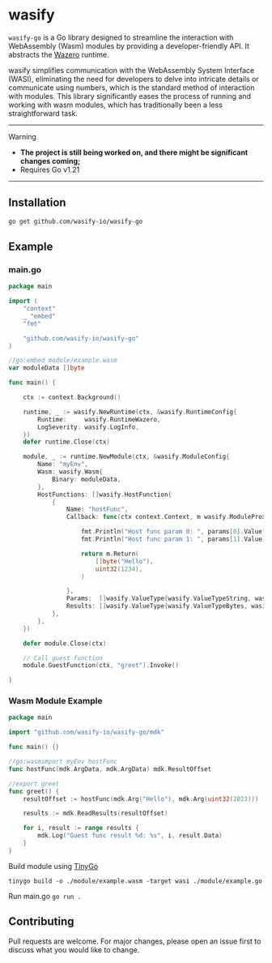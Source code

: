 # wasify

`wasify-go` is a Go library designed to streamline the interaction with WebAssembly (Wasm) modules by providing a developer-friendly API. It abstracts the [Wazero](https://github.com/tetratelabs/wazero) runtime.

wasify simplifies communication with the WebAssembly System Interface (WASI), eliminating the need for developers to delve into intricate details or communicate using numbers, which is the standard method of interaction with modules. This library significantly eases the process of running and working with wasm modules, which has traditionally been a less straightforward task.


---
> [!WARNING]
> - **The project is still being worked on, and there might be significant changes coming;**
> - Requires Go v1.21

---
## Installation

```bash
go get github.com/wasify-io/wasify-go
```

## Example

### main.go

```go
package main

import (
    "context"
    _ "embed"
    "fmt"

    "github.com/wasify-io/wasify-go"
)

//go:embed module/example.wasm
var moduleData []byte

func main() {

    ctx := context.Background()

    runtime, _ := wasify.NewRuntime(ctx, &wasify.RuntimeConfig{
        Runtime:     wasify.RuntimeWazero,
        LogSeverity: wasify.LogInfo,
    })
    defer runtime.Close(ctx)

    module, _ := runtime.NewModule(ctx, &wasify.ModuleConfig{
        Name: "myEnv",
        Wasm: wasify.Wasm{
            Binary: moduleData,
        },
        HostFunctions: []wasify.HostFunction{
            {
                Name: "hostFunc",
                Callback: func(ctx context.Context, m wasify.ModuleProxy, params wasify.Params) *wasify.Results {

                    fmt.Println("Host func param 0: ", params[0].Value)
                    fmt.Println("Host func param 1: ", params[1].Value)

                    return m.Return(
                        []byte("Hello"),
                        uint32(1234),
                    )

                },
                Params:  []wasify.ValueType{wasify.ValueTypeString, wasify.ValueTypeI32},
                Results: []wasify.ValueType{wasify.ValueTypeBytes, wasify.ValueTypeI32},
            },
        },
    })

    defer module.Close(ctx)

    // Call guest function
    module.GuestFunction(ctx, "greet").Invoke()

}
```

### Wasm Module Example

```go
package main

import "github.com/wasify-io/wasify-go/mdk"

func main() {}

//go:wasmimport myEnv hostFunc
func hostFunc(mdk.ArgData, mdk.ArgData) mdk.ResultOffset

//export greet
func greet() {
    resultOffset := hostFunc(mdk.Arg("Hello"), mdk.Arg(uint32(2023)))

    results := mdk.ReadResults(resultOffset)

    for i, result := range results {
        mdk.Log("Guest func result %d: %s", i, result.Data)
    }
}
```

Build module using [TinyGo](https://tinygo.org/)
```
tinygo build -o ./module/example.wasm -target wasi ./module/example.go
```

Run main.go `go run .`

## Contributing

Pull requests are welcome. For major changes, please open an issue first to discuss what you would like to change.

